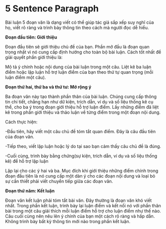 # **5 Sentence Paragraph**

Bài luận 5 đoạn văn là dạng viết có thể giúp tác giả sắp xếp suy nghĩ của họ, viết rõ ràng và trình bày thông tin theo cách mà người đọc dễ hiểu. 

**Đoạn đầu tiên: Giới thiệu**

Đoạn đầu tiên sẽ giới thiệu chủ đề của bạn. Phần mở đầu là đoạn quan trọng nhất vì nó cung cấp định hướng cho toàn bộ bài luận. Cách tốt nhất để giải quyết phần giới thiệu là:

Mô tả ý chính hoặc nội dung của bài luận trong một câu. Liệt kê ba luận điểm hoặc lập luận hỗ trợ luận điểm của bạn theo thứ tự quan trọng (mỗi luận điểm một câu).

**Đoạn thứ hai, thứ ba và thứ tư: Mở rộng ý**

Ba đoạn văn này tạo thành phần thân của bài luận. Chúng cung cấp thông tin chi tiết, chẳng hạn như dữ kiện, trích dẫn, ví dụ và số liệu thống kê cụ thể, cho ba ý trong đoạn giới thiệu hỗ trợ luận điểm. Lấy những điểm đã liệt kê trong phần giới thiệu và thảo luận về từng điểm trong một đoạn nội dung.
  
  Cách thực hiện:
  
  -Đầu tiên, hãy viết một câu chủ đề tóm tắt quan điểm. Đây là câu đầu tiên của đoạn văn.
  
  -Tiếp theo, viết lập luận hoặc lý do tại sao bạn cảm thấy câu chủ đề là đúng.
  
  -Cuối cùng, trình bày bằng chứng(sự kiện, trích dẫn, ví dụ và số liệu thống kê) để hỗ trợ lập luận
  
Lặp lại cho các ý hai và ba. Mục đích khi giới thiệu những điểm chính trong đoạn đầu tiên là nó cung cấp một dàn ý cho các đoạn nội dung và loại bỏ sự cần thiết phải viết chuyển tiếp giữa các đoạn văn.

**Đoạn thứ năm: Kết luận**

Đoạn văn kết luận phải tóm tắt bài văn. Đây thường là đoạn văn khó viết nhất. Trong phần kết luận, trình bày lại luận điểm và kết nối nó với phần thân bài trong một câu giải thích mỗi luận điểm hỗ trợ cho luận điểm như thế nào. Câu cuối cùng nên nêu lên ý chính của bạn một cách rõ ràng và hấp dẫn. Không trình bày bất kỳ thông tin mới nào trong phần kết luận. 
